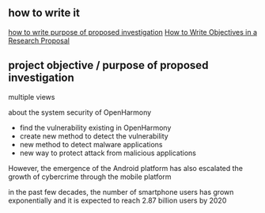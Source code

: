 ## how to write it


[how to write purpose of proposed investigation](https://www.quora.com/How-can-I-write-the-purpose-of-the-study-in-a-research-proposal)
[How to Write Objectives in a Research Proposal](https://www.wikihow.com/Write-Objectives-in-a-Research-Proposal)

## project objective / purpose of proposed investigation

multiple views

about the system security of OpenHarmony

- find the vulnerability existing in OpenHarmony
- create new method to detect the vulnerability
- new method to detect malware applications
- new way to protect attack from malicious applications


However, the emergence of the Android platform has also escalated the growth of cybercrime through the mobile platform

in the past few decades, the number of smartphone users has grown exponentially and it is expected to reach 2.87 billion users by 2020 